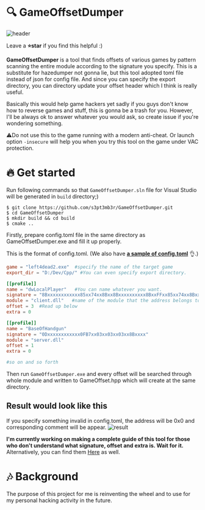 # :mag: GameOffsetDumper

![header](https://user-images.githubusercontent.com/33578715/93803078-e8c84180-fc76-11ea-8fd4-dce048825479.PNG)

Leave a **:star:star** if you find this helpful :)

**GameOffsetDumper** is a tool that finds offsets of various games by pattern scanning the entire module according to the signature you specify. This is a substitute for hazedumper not gonna lie, but this tool adopted toml file instead of json for config file. And since you can specify the export directory, you can directory update your offset header which I think is really useful.

Basically this would help game hackers yet sadly if you guys don't know how to reverse games and stuff, this is gonna be a trash for you. However, I'll be always ok to answer whatever you would ask, so create issue if you're wondering something.

:warning:Do not use this to the game running with a modern anti-cheat. Or launch option `-insecure` will help you when you try this tool on the game under VAC protection.

# :fire: Get started

Run following commands so that `GameOffsetDumper.sln` file for Visual Studio will be generated in `build` directory;)

```
$ git clone https://github.com/s3pt3mb3r/GameOffsetDumper.git
$ cd GameOffsetDumper
$ mkdir build && cd build
$ cmake ..
```

Firstly, prepare config.toml file in the same directory as GameOffsetDumper.exe and fill it up properly.

This is the format of config.toml.
(We also have [**a sample of config.toml**](https://github.com/s3pt3mb3r/GameOffsetDumper/blob/master/config.toml) :ok_hand:.)

```toml
game = "left4dead2.exe"  #specify the name of the target game
export_dir = "D:/Dev/Cpp/" #You can even specify export directory.

[[profile]]
name = "dwLocalPlayer"   #You can name whatever you want.
signature = "8Bxxxxxxxxxxxx85xx74xx8Bxx8Bxxxxxxxxxx8BxxFFxx85xx74xx8Bxx"  #The signature you've got
module = "client.dll"   #name of the module that the address belongs to
offset = 3  #Read up below
extra = 0

[[profile]]
name = "BaseOfHandgun"
signature = "0Dxxxxxxxxxxxx0FB7xx03xx03xx03xx8Bxxxx"
module = "server.dll"
offset = 1
extra = 0

#so on and so forth
```

Then run `GameOffsetDumper.exe` and every offset will be searched through whole module and written to GameOffset.hpp which will create at the same directory.

## Result would look like this
If you specify something invalid in config.toml, the address will be 0x0 and corresponding comment will be appear.
![result](https://user-images.githubusercontent.com/33578715/94135985-d3316280-fe96-11ea-92ac-0520c3cbebb9.png)

**I'm currently working on making a complete guide of this tool for those who don't understand what signature, offset and extra is. Wait for it.** Alternatively, you can find them [Here](https://guidedhacking.com/resources/download-hazedumper-csgo-offset-dumper.24/) as well.

# :notes: Background

The purpose of this project for me is reinventing the wheel and to use for my personal hacking activity in the future.
